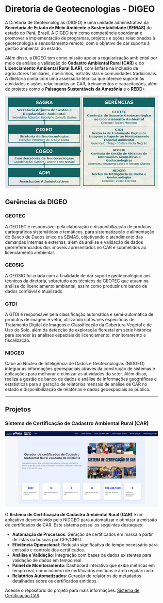 # Diretoria de Geotecnologias - DIGEO

A Diretoria de Geotecnologias (DIGEO) é uma unidade administrativa da **Secretaria de Estado de Meio Ambiente e Sustentabilidade (SEMAS)** do estado do Pará, Brasil. A DIGEO tem como competência coordenar e promover a implementação de programas, projetos e ações relacionados à geotecnologia e sensoriamento remoto, com o objetivo de dar suporte à gestão ambiental do estado.

Além disso, a DIGEO tem como missão apoiar a regularização ambiental por meio da análise e validação do **Cadastro Ambiental Rural (CAR)** e do **Licenciamento Ambiental Rural (LAR)**, com ênfase na inclusão de agricultores familiares, ribeirinhos, extrativistas e comunidades tradicionais. A diretoria conta com uma assessoria técnica que oferece suporte às atividades e ações relacionadas ao CAR, treinamentos e capacitações, além de projetos como o **Paisagens Sustentáveis da Amazônia** e o **REDD+**.

![Fluxograma da DIGEO](sagra.png)

## Gerências da DIGEO

### GEOTEC
A GEOTEC é responsável pela elaboração e disponibilização de produtos cartográficos sistemáticos e temáticos, para sistematização e alimentação do Banco de Dados único da SEMAS, objetivando o atendimento das demandas internas e externas, além da análise e validação de dados georreferenciados dos imóveis apresentados no CAR e submetidos ao licenciamento ambiental.

### GEOSIG
A GEOSIG foi criada com a finalidade de dar suporte geotecnológico aos técnicos da diretoria, sobretudo aos técnicos da GEOTEC que atuam na análise do licenciamento ambiental, assim como produzir um banco de dados confiável e atualizado.

### GTDI
A GTDI é responsável pela classificação automática e semi-automática de produtos de imagem e vetor, utilizando softwares específicos de Tratamento Digital de Imagens e Classificação da Cobertura Vegetal e de Uso do Solo, além da detecção de exploração florestal em série histórica para atender às análises espaciais do licenciamento, monitoramento e fiscalização.

### NIDGEO
Cabe ao Núcleo de Inteligência de Dados e Geotecnologias (NIDGEO) integrar as informações geoespaciais através da construção de sistemas e aplicações para melhorar e otimizar as atividades do setor. Além disso, realiza a gestão de banco de dados e análise de informações geográficas e estatísticas para a geração de relatórios mensais de análise de CAR no estado e disponibilização de relatórios e dados geoespaciais ao público.

---

## Projetos

### Sistema de Certificação de Cadastro Ambiental Rural (CAR)

![Dashboard Principal](Dashboard%20Principal.png)

O **Sistema de Certificação de Cadastro Ambiental Rural (CAR)** é um aplicativo desenvolvido pelo NIDGEO para automatizar e otimizar a emissão de certificados de CAR. Este sistema possui os seguintes destaques:

- **Automação de Processos**: Geração de certificados em massa a partir de listas ou buscas por CPF/CNPJ.
- **Eficiência Operacional**: Redução significativa do tempo necessário para emissão e controle dos certificados.
- **Análise e Validação**: Integração com bases de dados existentes para validação de dados em tempo real.
- **Painel de Monitoramento**: Dashboard interativo que exibe métricas em tempo real, como número de certificados emitidos e área regularizada.
- **Relatórios Automatizados**: Geração de relatórios de metadados detalhados sobre os certificados emitidos.

Acesse o repositório do projeto para mais informações: [Sistema de Certificação CAR](https://github.com/semas-pa/certificacao-car)
